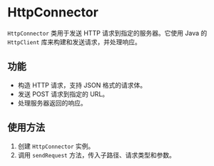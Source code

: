 # HttpConnector

`HttpConnector` 类用于发送 HTTP 请求到指定的服务器。它使用 Java 的 `HttpClient` 库来构建和发送请求，并处理响应。

## 功能

- 构造 HTTP 请求，支持 JSON 格式的请求体。
- 发送 POST 请求到指定的 URL。
- 处理服务器返回的响应。

## 使用方法

1. 创建 `HttpConnector` 实例。
2. 调用 `sendRequest` 方法，传入子路径、请求类型和参数。
